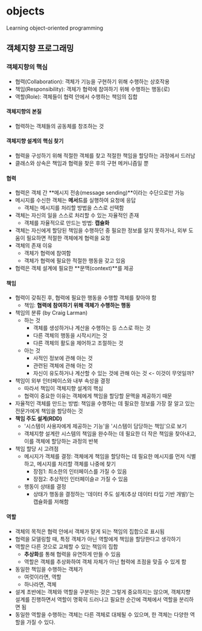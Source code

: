 # objects
Learning object-oriented programming

## 객체지향 프로그래밍

### 객체지향의 핵심
- 협력(Collaboration): 객체가 기능을 구현하기 위해 수행하는 상호작용
- 책임(Responsibility): 객체가 협력에 참여하기 위해 수행하는 행동(로)
- 역할(Role): 객체들이 협력 안에서 수행하는 책임의 집합

#### 객체지향의 본질
- 협력하는 객체들의 공동체를 창조하는 것

#### 객체지향 설계의 핵심 찾기
- 협력을 구성하기 위해 적절한 객체를 찾고 적절한 책임을 할당하는 과정에서 드러남
- 클래스와 상속은 책임과 협력을 찾은 후의 구현 메커니즘일 뿐  

#### 협력
- 협력은 객체 간 **메시지 전송(message sending)**이라는 수단으로만 가능
- 메시지를 수신한 객체는 **메서드**를 실행하여 요청에 응답
  - 객체는 메시지를 처리할 방법을 스스로 선택함
- 객체는 자신의 일을 스스로 처리할 수 있는 자율적인 존재
  - 객체를 자율적으로 만드는 방법: **캡슐화**
- 객체는 자신에게 할당된 책임을 수행하던 중 필요한 정보를 알지 못하거나, 외부 도움이 필요하면 적절한 객체에게 협력을 요청
- 객체의 존재 이유
  - 객체가 협력에 참여함
  - 객체가 협력에 필요한 적절한 행동을 갖고 있음
- 협력은 객체 설계에 필요한 **문맥(context)**를 제공

#### 책임
- 협력이 갖춰진 후, 협력에 필요한 행동을 수행할 객체를 찾아야 함
  - 책임: **협력에 참여하기 위해 객체가 수행하는 행동**
- 책임의 분류 (by Craig Larman)
  - 하는 것
    - 객체를 생성하거나 계산을 수행하는 등 스스로 하는 것
    - 다른 객체의 행동을 시작시키는 것
    - 다른 객체의 활도을 제어하고 조절하는 것
  - 아는 것
    - 사적인 정보에 관해 아는 것
    - 관련된 객체에 관해 아는 것
    - 자신이 유도하거나 계산할 수 있는 것에 관해 아는 것 <- 이것이 무엇일까?
- 책임이 외부 인터페이스와 내부 속성을 결정
  - 따라서 책임이 객체지향 설계의 핵심
  - 협력이 중요한 이유는 객체에게 책임을 할당할 문맥을 제공하기 때문
- 자율적인 객체를 만드는 방법: 책임을 수행하는 데 필요한 정보를 가장 잘 알고 있는 전문가에게 책임을 할당하는 것
- **책임 주도 설계(RDD)**
  - '시스템이 사용자에게 제공하는 기능'을 '시스템이 담당하는 책임'으로 보기
  - 객체지향 설계란 시스템의 책임을 완수하는 데 필요한 더 작은 책임을 찾아내고, 이를 객체에 할당하는 과정의 반복
- 책임 할당 시 고려점
  - 메시지가 객체를 결정: 객체에게 책임을 할당하는 데 필요한 메시지를 먼저 식별하고, 메시지를 처리할 객체를 나중에 찾기
    - 장점1: 최소한의 인터페이스를 가질 수 있음
    - 장점2: 추상적인 인터페이슬ㄹ 가질 수 있음
  - 행동이 상태를 결정
    - 상태가 행동을 결정하는 '데이터 주도 설계(추상 데이터 타입 기반 개발)'는 캡슐화를 저해함

#### 역할
- 객체의 목적은 협력 안에서 객체가 맡게 되는 책임의 집합으로 표시됨
- 협력을 모델링할 때, 특정 객체가 아닌 역할에게 책임을 할당한다고 생각하기
- 역할은 다른 것으로 교체할 수 있는 책임의 집합
  - **추상화**를 통해 협력을 유연하게 만들 수 있음
  - 역할은 객체를 추상화하여 객체 자체가 아닌 협력에 초점을 맞출 수 있게 함
- 동일한 책임을 수행하는 객체가 
  - 여럿이라면, 역할
  - 하나라면, 객체
- 설계 초반에는 객체와 역할을 구분하는 것은 그렇게 중요하지는 않으며, 객체지향 설계를 진행하면서 역할이 명확히 드러나고 필요한 순간에 객체에서 역할을 분리하면 됨
- 동일한 역할을 수행하는 객체는 다른 객체로 대체될 수 있으며, 한 객체는 다양한 역할을 가질 수 있다.
